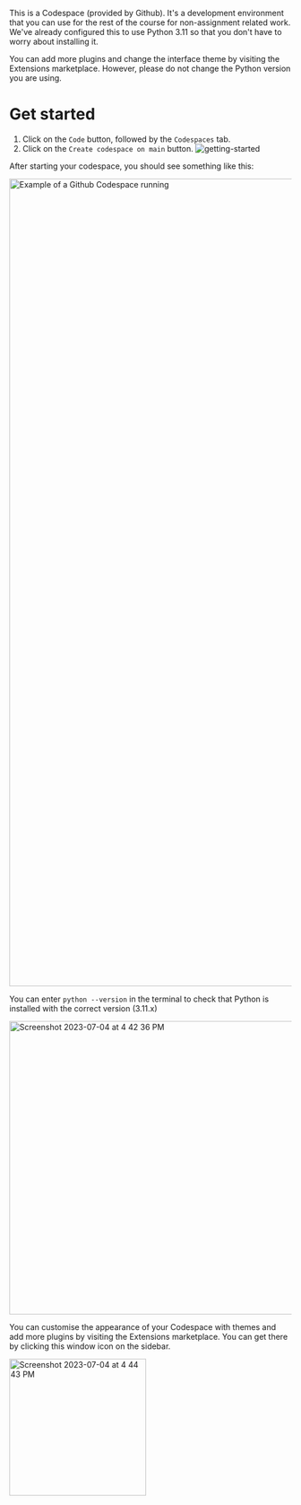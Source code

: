 
This is a Codespace (provided by Github). It's a development environment that you can use for the rest of the course for non-assignment related work. We've already configured this to use Python 3.11 so that you don't have to worry about installing it. 

You can add more plugins and change the interface theme by visiting the Extensions marketplace. However, please do not change the Python version you are using. 

# Get started 
1. Click on the ```Code``` button, followed by the ```Codespaces``` tab.
2. Click on the ```Create codespace on main``` button.
![getting-started](https://github.com/TRAIL-NUS-Law-School/python-starter/assets/37551277/1d1678e6-f3a0-45e7-a1c6-f7f905b4760c)

After starting your codespace, you should see something like this: 

<img width="1440" alt="Example of a Github Codespace running" src="https://github.com/NUSLaw/python-starter/assets/37551277/b9617359-94aa-4390-90dd-efac8c7a21be">


You can enter ```python --version``` in the terminal to check that Python is installed with the correct version (3.11.x)

<img width="523" alt="Screenshot 2023-07-04 at 4 42 36 PM" src="https://github.com/TRAIL-NUS-Law-School/python-starter/assets/37551277/2a647931-7d3d-4e2d-95e4-50a675243ee7">

You can customise the appearance of your Codespace with themes and add more plugins by visiting the Extensions marketplace. You can get there by clicking this window icon on the sidebar. 

<img width="244" alt="Screenshot 2023-07-04 at 4 44 43 PM" src="https://github.com/TRAIL-NUS-Law-School/python-starter/assets/37551277/a795932b-1b31-40a3-8948-fc284c53d72f">
